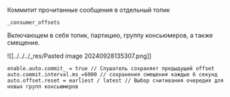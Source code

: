 Коммитит прочитанные сообщения в отдельный топик 

```Topic
_consumer_offsets
```

Включающем в себя топик, партицию, группу консьюмеров, а также смещение.

![[../../../_res/Pasted image 20240928135307.png]]

```properties
enable.auto.commit_ = true // Слушатель сохраняет предыдущий offset
auto.commit.interval.ms_=6000 // сохранения смещения каждые 6 секунд
auto.offset.reset = earliest / latest // Выбор считивания очередия для новых групп консьюмеров
```